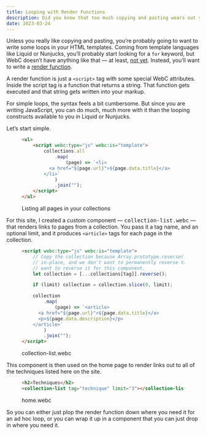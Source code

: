 ```yaml
---
title: Looping with Render Functions
description: Did you know that too much copying and pasting wears out your operating system’s clipboard? Extend the life of your OS by using loops!
date: 2023-03-24
---
```


Unless you really like copying and pasting, you’re probably going to want to write some loops in your HTML templates.
Coming from template languages like Liquid or Nunjucks, you’ll probably start looking for a `for` keyword, but WebC doesn’t have anything like that — at least, [not yet](https://github.com/11ty/webc/issues/28).
Instead, you’ll want to write a [render function](https://github.com/11ty/webc#javascript-render-functions).

A render function is just a `<script>` tag with some special WebC attributes.
Inside the script tag is a function that returns a string.
That function gets executed and that string gets written into your markup.

For simple loops, the syntax feels a bit cumbersome.
But since you are writing JavaScript, you can do much, much more with it than the looping constructs available to you in Liquid or Nunjucks.

Let’s start simple.

<figure>

```html
<ul>
	<script webc:type="js" webc:is="template">
		collections.all
			.map(
				(page) => `<li>
          <a href="${page.url}">${page.data.title}</a>
        </li>`
			)
			.join("");
	</script>
</ul>
```

<figcaption>Listing all pages in your collections</figcaption>

</figure>

For this site, I created a custom component — <samp>collection-list.webc</samp> — that renders links to pages from a collection.
You pass it a tag name, and an optional limit, and it produces `<article>` tags for each page in the collection.

<figure>

```html
<script webc:type="js" webc:is="template">
	// Copy the collection because Array.prototype.reverse() reverses the array
	// in-place, and we don't want to permanently reverse the collection, we just
	// want to reverse it for this component.
	let collection = [...collections[tag]].reverse();

	if (limit) collection = collection.slice(0, limit);

	collection
		.map(
			(page) => `<article>
      <a href="${page.url}">${page.data.title}</a>
      <p>${page.data.description}</p>
    </article>`
		)
		.join("");
</script>
```

<figcaption>collection-list.webc</figcaption>

</figure>

This component is then used on the home page to render links out to all of the techniques listed here on the site.

<figure>

```html
<h2>Techniques</h2>
<collection-list tag="technique" limit="3"></collection-list>
```

<figcaption>home.webc</figcaption>

</figure>

So you can either just plop the render function down where you need it for an ad hoc loop, or you can wrap it up in a component that you can just drop in where you need it.
